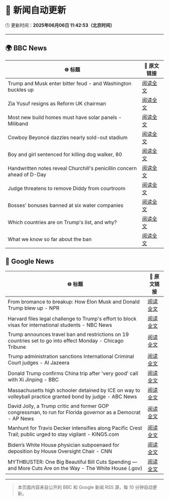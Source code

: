# 🧠 新闻自动更新

🕒 更新时间：**2025年06月06日 11:42:53（北京时间）**

---

## 🌍 BBC News

| 🌐 标题 | 🔗 原文链接 |
|--------|-------------|
| Trump and Musk enter bitter feud - and Washington buckles up | [阅读全文](https://www.bbc.com/news/articles/c3wd2215q08o) |
| Zia Yusuf resigns as Reform UK chairman | [阅读全文](https://www.bbc.com/news/articles/cq54p9epdg6o) |
| Most new build homes must have solar panels - Miliband | [阅读全文](https://www.bbc.com/news/articles/c0j728gvp94o) |
| Cowboy Beyoncé dazzles nearly sold-out stadium | [阅读全文](https://www.bbc.com/news/articles/cvgvlxk01gvo) |
| Boy and girl sentenced for killing dog walker, 80 | [阅读全文](https://www.bbc.com/news/articles/czxy2npz7d5o) |
| Handwritten notes reveal Churchill's penicillin concern ahead of D-Day | [阅读全文](https://www.bbc.com/news/articles/cj09v52l8v4o) |
| Judge threatens to remove Diddy from courtroom | [阅读全文](https://www.bbc.com/news/articles/ckgqp4pg3jwo) |
| Bosses' bonuses banned at six water companies | [阅读全文](https://www.bbc.com/news/articles/cdxvpr4qkyxo) |
| Which countries are on Trump's list, and why? | [阅读全文](https://www.bbc.com/news/articles/cz6329yvwdvo) |
| What we know so far about the ban | [阅读全文](https://www.bbc.com/news/articles/cx271g270v7o) |

## 📰 Google News

| 🌐 标题 | 🔗 原文链接 |
|--------|-------------|
| From bromance to breakup: How Elon Musk and Donald Trump blew up - NPR | [阅读全文](https://news.google.com/rss/articles/CBMijAFBVV95cUxQc3dmX2RncUtkazltVzR0M3FvNTFnaUlzZHhZb3RTWkdOLUhidk9zajAtSDQ1NkN2dmZxNndfckw5UUczVm54YmUwVlRlMXE2OU1zV1BnXzFjUW55clhkM1pMS3BlWGRBdmJSanJ6WjN6T29uSHRaNU9ZRXEtWlNZTFp5WnQ0bVhqalF2cA?oc=5) |
| Harvard files legal challenge to Trump's effort to block visas for international students - NBC News | [阅读全文](https://news.google.com/rss/articles/CBMidkFVX3lxTE9BV1pSLXV2Zm1aWEtnUk9HUGlVYkpibU1KOVNBQXpaaXVMOUs3bUJQUU8yUGpWT1NCSnhLMWNFMWNObkZaeXBnYmVsQzhURm1kQmItWVRnWXVlR29yR0pJWW5pekNDZ1R6V2VKbFIwRm1qR0JDcHfSAVZBVV95cUxNNG1tZUNKTmV6RE81ZGVNTEFfQ3BjanNhZEtsdExzRFlpc0Rxby1wUUxrVm0wTjRKRjQybjFhUnMwcUhYNTB1SW5yZkppRkZFbGxUalRkUQ?oc=5) |
| Trump announces travel ban and restrictions on 19 countries set to go into effect Monday - Chicago Tribune | [阅读全文](https://news.google.com/rss/articles/CBMia0FVX3lxTFBFVlN1ZnI5RW1NalVwd1RBZ01YTmVrZ0ZJa3pVdEtCeGFpN0g2WUdNYldiaVJUT3kydnZOcElhdlVraHlBQ2hBU0pqdGVlQ095V3N3UjhsdV9CUGxCckpGcXR4b0FpUEVhQU5j?oc=5) |
| Trump administration sanctions International Criminal Court judges - Al Jazeera | [阅读全文](https://news.google.com/rss/articles/CBMiqgFBVV95cUxNUU1pcmhSNjJFN3UtVXBDdmxDdmNUelMwSW5EQVp3SWR1ZHNHem1FZGIweXRXc2FfdXdWSVBmWkZUTm1DbUtQUGVtdGZvZnprZEpaN1hwUTJfVkh0QnN2T29mZGcza2ZhV0xFaVRzbkd6bGNKNFMwazBraklITkdzTURjaXJHb0ZpbUl4Y25VcnJKa3VJU0xYQ0N6Ynd3emhyYVZJZURnQWRqUdIBrwFBVV95cUxQV1BGbjFwdFBfcXBMUEZfa3JkUnZWRlk4V3d3TGNzV1JxSlduNWFHaGxYM3FpMVgxVS1MMDZnVjd0MXF4MzFjN0ptQmY4X3JzdllwODlkeGl0VzZjWjlWVFB4VjQtOXVrZHJDWllnckctWUYzMUpUVDc1RXAtOTJ2bzlFUUo3eUNOTERDVXcwVTM4dW9iVWFST3ZlVzUyRmtmbjQ0d21SSWhCNlhTZExB?oc=5) |
| Donald Trump confirms China trip after 'very good' call with Xi Jinping - BBC | [阅读全文](https://news.google.com/rss/articles/CBMiWkFVX3lxTFBzbjJLOVd5QWlVdXFjTjB3Y3loM1ZMZDhZZWRYNVlKWjNva3JJLXQ2dWRKODdUNXdoaHNqeFRwLU9sTW44ck5XZkVrQ3Z4cDM0YWw5WWZER0Z0d9IBX0FVX3lxTE1XWjF1SnZuaEd0YlotUTUzTmUwaTB0N2M5b0d3bUo2blROSXhRUUs0NGZjMnZsVzFkbElkRzBlRjF6X05fdWxUQlZlZFJxRUtRRUpSOERWYTdjaHNEcTc4?oc=5) |
| Massachusetts high schooler detained by ICE on way to volleyball practice granted bond by judge - ABC News | [阅读全文](https://news.google.com/rss/articles/CBMipwFBVV95cUxNSGdPWnBVcTVtQ2hVZEpZck9vcEd6RVo5QzhFUGRHcV91U1ZFaWQwOUZfRU9VWTZXaVZUU3pPT0FhU0Jsd3ZOQXFveUlydGlqQ3FHdmc2aFJ0WWlFb05ieDRhOE9sNWU3c0pVb3N6aHotbmZxTk42eFJaTWVJNXVhN2tYUVJSajk4by1leVMtNW11cmtDZlh2cDItcEJQM1BmckVNeDJzZ9IBrAFBVV95cUxQQWRxeHpNM3R2NTk1bmJqRTR4SGlPM1RIVGtRY0FReENFLVpZbkV6V19GRVllSnNmbmpnRm1fbllTLTl4YVpwS3cwXzZEMFF3S3pKbEFUcHROdkR1Ymt1NVdVYUM3UU1RVlJDY2ZqOU94YmJlaWlhd25YSGN6WlRiMnZtQ01ZSTd3TE8tZmhyUGNfWTVDTzBoZTBNOXQ5Tm1DcFRLWVlPUXpqM1Uw?oc=5) |
| David Jolly, a Trump critic and former GOP congressman, to run for Florida governor as a Democrat - AP News | [阅读全文](https://news.google.com/rss/articles/CBMirAFBVV95cUxPT2VWbVBiaVFHN0QtejBlbHNpbjhQU1R0ZGU3RDJLZXF0TUVjNkRKT1ltSlVBUEZ1N0IxeUFPTlUxekRzaE9WSTZ3TjRoME40VHVfenBSSTB1LW5Xd2ZSb2tnZ01pbWJZb012azJHUnhTUlhhaTNxRFJkckhYQzRic2dqVk5QeVN3RmVkd2xyWmM2SG1rZFJIcXhLTWd1SlQ0aktGWGRSR1g2YTQ4?oc=5) |
| Manhunt for Travis Decker intensifies along Pacific Crest Trail; public urged to stay vigilant - KING5.com | [阅读全文](https://news.google.com/rss/articles/CBMiywFBVV95cUxQNFhfVzNzXzBPUi1FVDBBQlA2cEYzNE9yWU9oeXdUSWlMcXp2ZFZDaXlQdnhwaGhlWEhfV3RXWE5NNzRic0ZaZ04wUmJPQVpmS1pIdjFGRy01MTNjb2Z6dllUOHBfQmg5clo0bnZpOUtNNmt1eG43SHZ3TzVXdjZXSFBhRXowQlU1dVVieTBNZWxSSV9LM2VVU09LOFZBNVNzUHRyTVRnQ2hzLS0ydk4wV0Vib3p5SUdVc282VWh5T3d5NTlfZ3g4aUhIOA?oc=5) |
| Biden’s White House physician subpoenaed for deposition by House Oversight Chair - CNN | [阅读全文](https://news.google.com/rss/articles/CBMif0FVX3lxTFB4bzFiN19oNnp0XzZVRERzYzVKeVZMLURWb3E3RTRJeGhJSzE2M3RHUWN5WUV6cnNXNVZzOVJmYUZRdVNvX3k0eVRZMTBlMGM2bll0OFpQaGNxWGRKUGZBVS1QbWV3Skc4ejNVTjNkaTBCUjVrREVnQlpBb2t3SDTSAYQBQVVfeXFMTUpWZnZDbDA5UjZpMklZdHNkVGRWbnlNOEcxRDE0M21rWTVqX09yMHZhQ2NvbUZBSi1OTUplekpiU2hJSWtna2VkSi1oQ3dhNTlvejNFUEZGaTgwNmRoZVM2U1g4RGVQYWxxWGpSenJ1ajhUQ0trVTUwQ3VvNmcycVJncEd0?oc=5) |
| MYTHBUSTER: One Big Beautiful Bill Cuts Spending — and More Cuts Are on the Way - The White House (.gov) | [阅读全文](https://news.google.com/rss/articles/CBMivgFBVV95cUxQcWxnRjE2aTRWWXBTZWlwaERlUDBjRVBzY1RuUGJtNnozcXVid3J3SEc5WGdPNEVvWGdlSVlWeXB3Z1ZPMU1YNnBqeVJZX2tnakVteXJWRzU5eVpqTzFkbjVIZVFNOTdtSHh2S0haczRqRXF3S0VpbkVDa29qb3JoN2NqVkJ2cGFaUEgtZUNCUVNhd2JMUTFzRjQxd2s4ay1uTnJFYWozRUNZTko1X1BPTHoyTFdmTl9NazlzVU1R?oc=5) |

---
> 本页面内容来自公开的 BBC 和 Google 新闻 RSS 源，每 10 分钟自动更新。